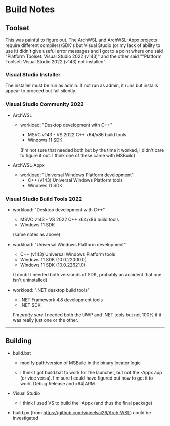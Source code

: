 # Build Notes

## Toolset

This was painful to figure out. The ArchWSL and ArchWSL-Appx projects require different compilers/SDK's but Visual Studio (or my lack of ability to use it) didn't give useful error messages and I got to a point where one said "Platform Toolset: Visual Studio 2022 (v143)" and the other said ""Platform Toolset: Visual Studio 2022 (v143) not installed".

### Visual Studio Installer

The installer must be run as admin. If not run as admin, it runs but installs appear to proceed but fail silently.

###	Visual Studio Community 2022

* ArchWSL
	* workload: "Desktop development with C++"
        * MSVC v143 - VS 2022 C++ x64/x86 build tools
        * Windows 11 SDK

      (I'm not sure that needed both but by the time it worked, I didn't care to figure it out. I think one of these came with MSBuild)

*	ArchWSL-Appx
    * workload: "Universal Windows Platform development"
        * C++ (v143) Universal Windows Platform tools
        * Windows 11 SDK

### Visual Studio Build Tools 2022

* workload: "Desktop development with C++"
    * MSVC v143 - VS 2022 C++ x64/x86 build tools
    * Windows 11 SDK

  (same notes as above)

* workload: "Universal Windows Platform development"
    * C++ (v143) Universal Windows Platform tools
    * Windows 11 SDK (10.0.22000.0)
    * Windows 11 SDK (10.0.22621.0)
  
  (I doubt I needed both versionds of SDK, probably an accident that one isn't uninstalled)

* workload: ".NET desktop build tools"
    * .NET Framework 4.8 development tools
    * .NET SDK

  I'm _pretty sure_ I needed both the UWP and .NET tools but not 100% if it was really just one or the other.

---

## Building

* build.bat

    * modify path/version of MSBuild in the binary locator logic
    
    * I think I got build.bat to work for the launcher, but not the -Appx app (or vice versa). I'm sure I could have figured out how to get it to work. Debug|Release and x64|ARM

* Visual Studio
    
    * I think I used VS to build the -Appx (and thus the final package)

* build.py (from https://github.com/vineelsai26/Arch-WSL) could be investigated
